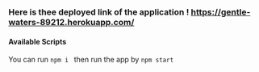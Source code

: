 ### Here is thee deployed link of the application ! https://gentle-waters-89212.herokuapp.com/
#### Available Scripts

You can run ```npm i ``` then run the app by ```npm start```
